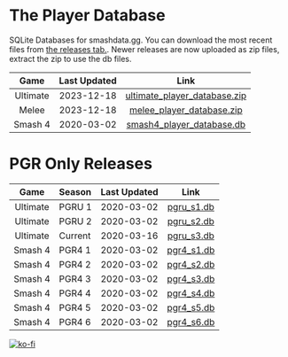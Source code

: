 # The Player Database
SQLite Databases for smashdata.gg. You can download the most recent files from [the releases tab.](https://github.com/smashdata/ThePlayerDatabase/releases). Newer releases are now uploaded as zip files, extract the zip to use the db files.

| Game     | Last Updated | Link |
|:--------:|:------------:|:----:|
| Ultimate |  2023-12-18  | [ultimate_player_database.zip](https://github.com/smashdata/ThePlayerDatabase/releases/download/v2023.12.17/ultimate_player_database.zip) |
| Melee    |  2023-12-18  | [melee_player_database.zip](https://github.com/smashdata/ThePlayerDatabase/releases/download/v2023.12.17/melee_player_database.zip)       |
| Smash 4  |  2020-03-02  | [smash4_player_database.db](https://github.com/smashdata/ThePlayerDatabase/releases/download/vPGR4.2/smash4_player_database.db)           |

# PGR Only Releases
| Game     | Season | Last Updated | Link |
|:--------:|:-------|:------------:|:----:|
| Ultimate | PGRU 1 | 2020-03-02   | [pgru_s1.db](https://github.com/smashdata/ThePlayerDatabase/releases/download/vPGRU.S1.2/pgru_s1.db)   |
| Ultimate | PGRU 2 | 2020-03-02   | [pgru_s2.db](https://github.com/smashdata/ThePlayerDatabase/releases/download/vPGRU.S2.2/pgru_s2.db)   |
| Ultimate | Current| 2020-03-16   | [pgru_s3.db](https://github.com/smashdata/ThePlayerDatabase/releases/download/vPGRU.S3.W12/pgru_s3.db) |
| Smash 4  | PGR4 1 | 2020-03-02   | [pgr4_s1.db](https://github.com/smashdata/ThePlayerDatabase/releases/download/vPGR4.2/pgr4_s1.db)      |
| Smash 4  | PGR4 2 | 2020-03-02   | [pgr4_s2.db](https://github.com/smashdata/ThePlayerDatabase/releases/download/vPGR4.2/pgr4_s2.db)      |
| Smash 4  | PGR4 3 | 2020-03-02   | [pgr4_s3.db](https://github.com/smashdata/ThePlayerDatabase/releases/download/vPGR4.2/pgr4_s3.db)      |
| Smash 4  | PGR4 4 | 2020-03-02   | [pgr4_s4.db](https://github.com/smashdata/ThePlayerDatabase/releases/download/vPGR4.2/pgr4_s4.db)      |
| Smash 4  | PGR4 5 | 2020-03-02   | [pgr4_s5.db](https://github.com/smashdata/ThePlayerDatabase/releases/download/vPGR4.2/pgr4_s5.db)      |
| Smash 4  | PGR4 6 | 2020-03-02   | [pgr4_s6.db](https://github.com/smashdata/ThePlayerDatabase/releases/download/vPGR4.2/pgr4_s6.db)      |
 

[![ko-fi](https://www.ko-fi.com/img/githubbutton_sm.svg)](https://ko-fi.com/N4N81EIYD)

